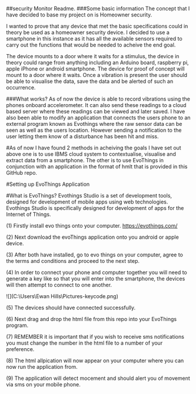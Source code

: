 ##security Monitor Readme.
###Some basic information 
The concept that I have decided to base my project on is Homeowner security.

I wanted to prove that any device that met the basic specifications could in theory be used as a homeowner security device. 
I decided to use a smartphone in this instance as it has all the available sensors required to carry out the functions that would be needed to acheive the end goal.

The device mounts to a door where it waits for a stimulus, the device in theory could range from anything including an Arduino board, raspberry pi, apple iPhone or android smartphone. The device for proof of concept will mount to a door where it waits. Once a vibration is present the user should be able to visualise the data, save the data and be alerted of such an occurrence. 

###What works?
As of now the device is able to record vibrations using the phones onboard accelerometer. It can also send these readings to a cloud based server where these readings can be viewed and later saved. 
I have also been able to modify an application that connects the users phone to an external program known as Evothings where the raw sensor data can be seen as well as the users location. However sending a notification to the user letting them know of a disturbance has been hit and miss.


#As of now I have found 2 methods in acheiving the goals I have set out above one is to use IBMS cloud system to contextualise, visualise and extract data from a smartphone. The other is to use EvoThings in conjunction with an application in the format of hmlt that is provided in this GitHub repo.
























#Setting up EvoThings Application

#What is EvoThings?
Evothings Studio is a set of development tools, designed for development of mobile apps using web technologies. Evothings Studio is specifically designed for development of apps for the Internet of Things.


(1) Firstly install evo things onto your computer.
https://evothings.com/

(2) Next download the evoThings application onto you android or apple device.

(3) After both have installed, go to evo things on your computer, agree to the terms and conditions and proceed to the next step.

(4) In order to connect your phone and computer together you will need to generate a key like so that you will enter into the smartphone,
the devices will then attempt to connect to one another.


![](C:\Users\Ewan Hills\Pictures-keycode.png)


(5) The devices should have connected successfully.

(6) Next drag and drop the html file from this repo into your EvoThings program.

(7) REMEMBER it is important that if you wish to receive sms notifications you must change the number in the html file to 
a number of your preference.

(8) The html allpication will now appear on your computer where you can now run the application from.

(9) The application will detect mocement and should alert you of movement via sms on your mobile phone.
